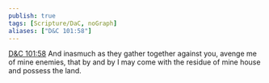 ```yaml
---
publish: true
tags: [Scripture/DaC, noGraph]
aliases: ["D&C 101:58"]
---
```

[D&C 101:58](https://churchofjesuschrist.org/study/scriptures/dc-testament/dc/101?lang=eng&id=p58#p58) And inasmuch as they gather together against you, avenge me of mine enemies, that by and by I may come with the residue of mine house and possess the land.
